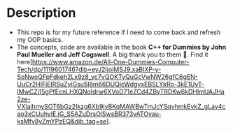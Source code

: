 # Description
- This repo is for my future reference if I need to come back and refresh my OOP basics. 
- The concepts, code are available in the book **C++ for Dummies by John Paul Mueller and Jeff Cogswell**. A big thank you to them :smiling_face_with_three_hearts:. Find it here[https://www.amazon.de/All-One-Dummies-Computer-Tech/dp/1119601746?dib=eyJ2IjoiMSJ9.xaBIXP-y-SoNwoQFpFdkeh2Lx9z8_vc7vQOKTyQuGcVwNW26gfC6gEN-UuCr2HIFiElRSuZyiGsu5I8m66DUQjcWdgyxEBSLYkRo-3kE1UyT-IMwCZi15gPfEcnLHXQNoIdrw6XVoD71eZCd4ZByTRDKw6kDHImUAJHa2ze-VXlaihmySOT6bGz2Ikzg6Xb9jvBKqMAWBwTmJcYSqvhmkEykZ_gLay4cao3xCUuhylE.jG_S5AZuDrsOlSwsBR373vATOvau-ksMfv8yZmYPzEQ&dib_tag=se]. 